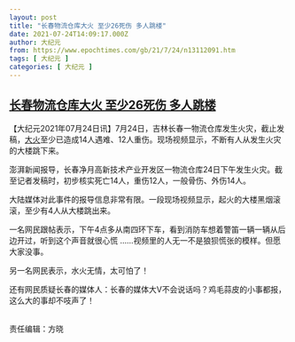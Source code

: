 ```yaml
---
layout: post
title: "长春物流仓库大火 至少26死伤 多人跳楼"
date: 2021-07-24T14:09:17.000Z
author: 大纪元
from: https://www.epochtimes.com/gb/21/7/24/n13112091.htm
tags: [ 大纪元 ]
categories: [ 大纪元 ]
---
```

<!--1627135757000-->
[长春物流仓库大火 至少26死伤 多人跳楼](https://www.epochtimes.com/gb/21/7/24/n13112091.htm)
------

<div>
<p>【大纪元2021年07月24日讯】7月24日，吉林长春一物流仓库发生火灾，截止发稿，<a href="https://www.epochtimes.com/gb/tag/%E5%A4%A7%E7%81%AB.html">大火</a>至少已造成14人遇难、12人重伤。现场视频显示，不断有人从发生火灾的大楼跳下来。</p><p>澎湃新闻报导，长春净月高新技术产业开发区一物流仓库24日下午发生火灾。截至记者发稿时，初步核实死亡14人，重伤12人，一般骨伤、外伤14人。</p><p>大陆媒体对此事件的报导信息非常有限。一段现场视频显示，起火的大楼黑烟滚滚，至少有4人从大楼跳出来。</p><p>一名网民跟帖表示，下午4点多从南四环下车，看到消防车想着警笛一辆一辆从后边开过，听到这个声音就很心慌 &#8230;&#8230;视频里的人无一不是狼狈慌张的模样。但愿大家没事。</p><p>另一名网民表示，水火无情，太可怕了！</p><p>还有网民质疑长春的媒体人：长春的媒体大V不会说话吗？鸡毛蒜皮的小事都报，这么大的事却不吱声了！<br />​</p><p>责任编辑：方晓</p>
</div>
